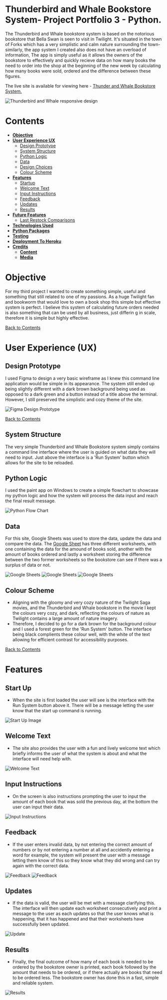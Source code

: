 # **Thunderbird and Whale Bookstore System- Project Portfolio 3 - Python.**

The Thunderbird and Whale bookstore system is based on the notorious bookstore that Bella Swan is seen to visit in Twilight. It's situated in the town of Forks which has a very simplistic and calm nature surrounding the town- similarly, the app system I created also does not have an overload of information, The app is simply useful as it allows the owners of the bookstore to effectively and quickly recieve data on how many books the need to order into the shop at the beginning of the new week by calculating how many books were sold, ordered and the difference between these figures.

The live site is available for viewing here - <a href="https://***" target="_blank" rel="noopener">Thunder and Whale Bookstore System.</a>

![Thunderbird and Whale responsive design](assets/images/readme-images/responsiveness.png)

# Contents

* [**Objective**](<#objective>)
* [**User Experience UX**](<#user-experience-ux>)
    * [Design Prototype](<#design-prototype>)
    * [System Structure](<#system-structure>)
    * [Python Logic](<#python-logic>)
    * [Data](<#data>)
    * [Design Choices](<#design-choices>)
    * [Colour Scheme](<#colour-scheme>)
* [**Features**](<#features>)
    * [Startup](<#startup>)
    * [Welcome Text](<#welcome-text>)
    * [Input Instructions](<#input-instructions>)
    * [Feedback](<#feedback>)
    * [Updates](<#updates>)
    * [Results](<#results>)
* [**Future Features**](<#future-features>)
    * [Last Restock Comparisons](<#last-restock-comparisons>)
* [**Technologies Used**](<#technologies-used>)
* [**Python Packages**](<#python-packages>)
* [**Testing**](<#testing>)
* [**Deployment To Heroku**](<#deployment-to-heroku>)
* [**Credits**](<#credits>)
    * [**Content**](<#content>)
    * [**Media**](<#media>)

# Objective

For my third project I wanted to create something simple, useful and something that still related to one of my passions. As a huge Twilight fan and bookworm that would love to own a book shop this simple but effective system is perfect. I believe this system of calculating future orders needed is also something that can be used by all business, just differin g in scale, therefore it is simple but highly effective.

[Back to Contents](<#contents>) 

# User Experience (UX)

## Design Prototype

I used Figma to design a very basic wireframe as I knew this command line application would be simple in its appearance. The system still ended up being slightly different with a dark brown background being used as opposed to a dark green and a button instead of a title above the terminal. However, I still preserved the simplistic and cozy theme of the site.

![Figma Design Prototype](assets/images/readme-images/Figma.png)

[Back to Contents](<#contents>)

## System Structure

The very simple Thunderbird and Whale Bookstore system simply contains a command line interface where the user is guided on what data they will need to input. Just above the interface is a 'Run System' button which allows for the site to be reloaded.

## Python Logic

I used the paint app on Windows to create a simple flowchart to showcase my python logic and how the system will process the data input and reach the final result message.

![Python Flow Chart](assets/images/readme-images/project%203%20flow.png)

## Data

For this site, Google Sheets was used to store the data, update the data and compare the data. The [Google Sheet](https://docs.google.com/spreadsheets/d/1jorvEpWdPbdxXYKE7Tm0hVA3ahgTq5oP5v7CksHYmNc/edit#gid=1680754323) has three different worksheets, with one containing the data for the amound of books sold, another with the amount of books ordered and lastly a worksheet storing the difference between the two former worksheets so the bookstore can see if there was a surplus of data or not.

![Google Sheets](assets/images/readme-images/sold.png)
![Google Sheets](assets/images/readme-images/ordered.png)
![Google Sheets](assets/images/readme-images/difference.png)

## Colour Scheme
-  Aligning with the gloomy and very cozy nature of the Twilight Saga movies, and the Thunderbird and Whale bookstore in the movie I kept the colours very cozy, and dark, reflecting the colours of nature as Twilight contains a large amount of nature imagery.
- Therefore, I decided to go for a dark brown for the background colour and I used a forest green for the 'Run System' button. The interface being black complients these colour well, with the white of the text allowing for efficient contrast for accessibility purposes.

[Back to Contents](<#contents>)

# Features

## Start Up

* When the site is first loaded the user will see is the interface with the Run System button above it. There will be a message letting the user know that the start up command is running.

![Start Up Image](assets/images/readme-images/start%20up.png)

## Welcome Text

* The site also provides the user with a fun and lively welcome text which briefly informs the user of what the system is about and what the interface will need help with.

![Welcome Text](assets/images/readme-images/start%20up.png)

## Input Instructions

* On the screen is also instructions prompting the user to input the amount of each book that was sold the previous day, at the bottom the user can input their data.

![Input Instructions](assets/images/readme-images/start%20up.png)

## Feedback

* If the user enters invalid data, by not entering the correct amount of numbers or by not entering a number at all and accidently entering a word for example, the system will present the user with a message letting them know of this so they know what they did wrong and can try again with the correct data.

![Feedback](assets/images/readme-images/invalid%20values%20msg.png)
![Feedback](assets/images/readme-images/word%20not%20number.png)

## Updates

* If the data is valid, the user will be met with a message clarifying this. The interface will then update each worksheet consecutively and print a message to the user as each updates so that the user knows what is happening, that it has happened and that their worksheets have successfully been updated.

![Update](assets/images/readme-images/valid%20data.png)

## Results 

* Finally, the final outcome of how many of each book is needed to be ordered by the bookstore owner is printed, each book followed by the amount that needs to be ordered, or if there actually are books that need to be ordered less. The bookstore owner has done this in a fast, simple and reliable system.

![Results](assets/images/readme-images/results.png)
